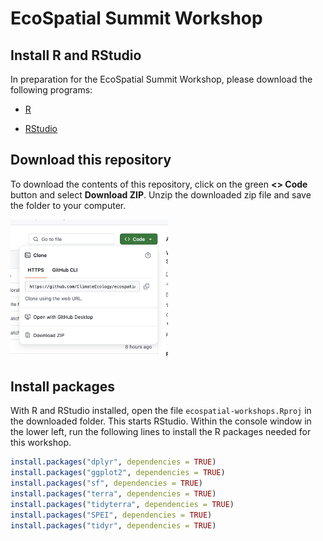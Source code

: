 
<!-- README.md is generated from README.Rmd. Please edit that file -->

# EcoSpatial Summit Workshop

## Install R and RStudio

In preparation for the EcoSpatial Summit Workshop, please download the
following programs:

- [R](https://cran.rstudio.com/)

- [RStudio](https://posit.co/download/rstudio-desktop/)

## Download this repository

To download the contents of this repository, click on the green **\<\>
Code** button and select **Download ZIP**. Unzip the downloaded zip file
and save the folder to your computer.

<img src="README_files/figure/downloadcode.png?raw=true"
style="width:50.0%" />

## Install packages

With R and RStudio installed, open the file `ecospatial-workshops.Rproj`
in the downloaded folder. This starts RStudio. Within the console window
in the lower left, run the following lines to install the R packages
needed for this workshop.

``` r
install.packages("dplyr", dependencies = TRUE)
install.packages("ggplot2", dependencies = TRUE)
install.packages("sf", dependencies = TRUE)
install.packages("terra", dependencies = TRUE)
install.packages("tidyterra", dependencies = TRUE)
install.packages("SPEI", dependencies = TRUE)
install.packages("tidyr", dependencies = TRUE)
```
